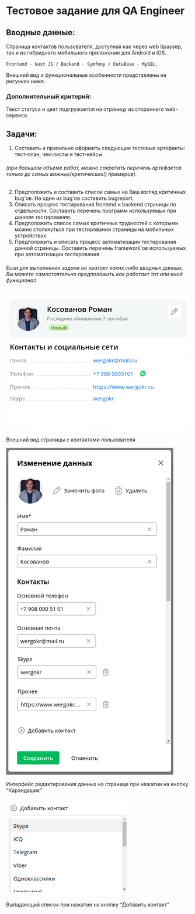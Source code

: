 # Тестовое задание для QA Engineer

## Вводные данные: 
Страница контактов пользователя, доступная как через web браузер,
так и из гибридного мобильного приложения для Android и iOS.
```tpl
Frontend - Nuxt JS / Backend - Symfony / DataBase - MySQL.
```
Внешний вид и функциональные особенности представлены на рисунках ниже.

### Дополнительный критерий: 
Текст статуса и цвет подгружается на страницу из стороннего web-сервиса.

## Задачи:
1. Составить и правильно оформить следующие тестовые артефакты:
тест-план, чек-листы и тест-кейсы
###### (при большом объеме работ, можно сократить перечень артефактов только до самых важных(критических!) примеров).
2. Предположить и составить список самых на Ваш взгляд критичных bug'ов.
   На один из bug'ов составить bugreport.
3. Описать процесс тестирования frontend и backend страницы по отдельности.
   Составить перечень программ используемых при данном тестировании.
4. Предположить список самых критичных трудностей с которыми можно
   столкнуться при тестировании страницы на мобильных устройствах.
5. Предположить и описать процесс автоматизации тестирования данной страницы.
   Составить перечень framework'ов используемых при автоматизации тестирования.

###### Если для выполнения задачи не хватает каких-либо вводных данных, Вы можете самостоятельно предположить как работает тот или иной функционал.

![alt text](images/image1.png "Внешний вид страницы с контактами пользователя")

Внешний вид страницы с контактами пользователя

![alt text](images/image2.png "Интерфейс редактирования данных на странице при нажатии на кнопку 'Карандашик'")

Интерфейс редактирования данных на странице при нажатии на кнопку “Карандашик”

![alt text](images/image3.png "Выпадающий список при нажатии на кнопку “'Добавить контакт'")

Выпадающий список при нажатии на кнопку “Добавить контакт”
